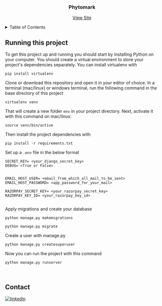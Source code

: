 
<!-- PROJECT LOGO -->
<br />
<div align="center">

  <h3 align="center">Phytomark</h3>

  <p align="center">
    <a href="http://phytomark.com">View Site</a>
  </p>
</div>



<!-- TABLE OF CONTENTS -->
<details>
  <summary>Table of Contents</summary>
  <ol>
    <li>
      <a href="#running-this-project">Running this project</a>
    </li>
    <li><a href="#contact">Contact</a></li>
  </ol>
</details>






## Running this project

To get this project up and running you should start by installing Python on your computer. You should create a virtual environment to store your project's dependencies separately. You can install virtualenv with

```
pip install virtualenv
```

Clone or download this repository and open it in your editor of choice. In a terminal (mac/linux) or windows terminal, run the following command in the base directory of this project

```
virtualenv venv
```

That will create a new folder `env` in your project directory. Next, activate it with this command on mac/linux:

```
source venv/bin/active
```

Then install the project dependencies with

```
pip install -r requirements.txt
```
Set up a `.env` file in the below format
```
SECRET_KEY= <your_django_secret_key>
DEBUG= <True or False>


EMAIL_HOST_USER= <email_from_which_all_mail_to_be_sent>
EMAIL_HOST_PASSWORD= <app_password_for_your_mail>

RAZORPAY_SECRET_KEY= <your_razorpay_secret_key>
RAZORPAY_KEY_ID= <your_razorpay_key_id>


```

Apply migrations and create your database
```
python manage.py makemigrations
```

```
python manage.py migrate
```
Create a user with manage.py
```
python manage.py createsuperuser
```

Now you can run the project with this command

```
python manage.py runserver
```

<br>





## Contact

<div align='left'>

<a href="https://www.linkedin.com/in/anshu-kumari-2aa4ab207/" target="_blank">
<img src="https://img.shields.io/badge/linkedin-%2300acee.svg?color=405DE6&style=for-the-badge&logo=linkedin&logoColor=white" alt=linkedin style="margin-bottom: 5px;"/>
</a>

		

</div>
